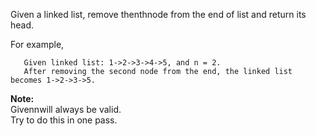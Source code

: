 Given a linked list, remove thenthnode from the end of list and return its head.

For example,

```
   Given linked list: 1->2->3->4->5, and n = 2.
   After removing the second node from the end, the linked list becomes 1->2->3->5.
```

**Note:**  
Givennwill always be valid.  
Try to do this in one pass.



```

```



